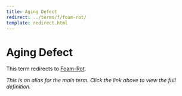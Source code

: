 ```yaml
---
title: Aging Defect
redirect: ../terms/f/foam-rot/
template: redirect.html
---
```


# Aging Defect

This term redirects to [Foam-Rot](../terms/f/foam-rot/).

*This is an alias for the main term. Click the link above to view the full definition.*
